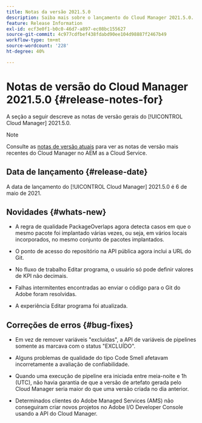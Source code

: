 ```yaml
---
title: Notas da versão 2021.5.0
description: Saiba mais sobre o lançamento do Cloud Manager 2021.5.0.
feature: Release Information
exl-id: ecf3e0f1-b0c0-46d7-a897-ec08bc155627
source-git-commit: 4c977cdfbef438fdabd90ee104d98887f2467b49
workflow-type: tm+mt
source-wordcount: '228'
ht-degree: 40%

---
```


# Notas de versão do Cloud Manager 2021.5.0 {#release-notes-for}

A seção a seguir descreve as notas de versão gerais do [!UICONTROL Cloud Manager] 2021.5.0.

>[!NOTE]
>Consulte as [notas de versão atuais](https://experienceleague.adobe.com/en/docs/experience-manager-cloud-service/content/release-notes/cloud-manager/current#getting-access) para ver as notas de versão mais recentes do Cloud Manager no AEM as a Cloud Service.

## Data de lançamento {#release-date}

A data de lançamento do [!UICONTROL Cloud Manager] 2021.5.0 é 6 de maio de 2021.

## Novidades {#whats-new}

* A regra de qualidade PackageOverlaps agora detecta casos em que o mesmo pacote foi implantado várias vezes, ou seja, em vários locais incorporados, no mesmo conjunto de pacotes implantados.

* O ponto de acesso do repositório na API pública agora inclui a URL do Git.

* No fluxo de trabalho Editar programa, o usuário só pode definir valores de KPI não decimais.

* Falhas intermitentes encontradas ao enviar o código para o Git do Adobe foram resolvidas.

* A experiência Editar programa foi atualizada.

## Correções de erros {#bug-fixes}

* Em vez de remover variáveis &quot;excluídas&quot;, a API de variáveis de pipelines somente as marcava com o status &quot;EXCLUÍDO&quot;.

* Alguns problemas de qualidade do tipo Code Smell afetavam incorretamente a avaliação de confiabilidade.

* Quando uma execução de pipeline era iniciada entre meia-noite e 1h (UTC), não havia garantia de que a versão de artefato gerada pelo Cloud Manager seria maior do que uma versão criada no dia anterior.

* Determinados clientes do Adobe Managed Services (AMS) não conseguiram criar novos projetos no Adobe I/O Developer Console usando a API do Cloud Manager.
